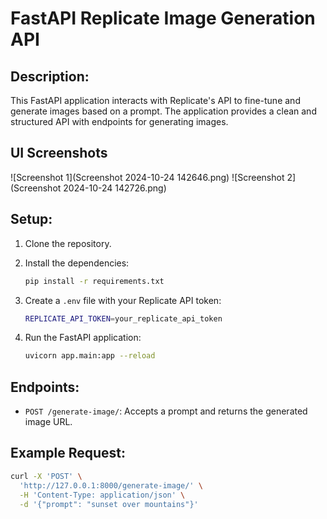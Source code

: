 # FastAPI Replicate Image Generation API

## Description:
This FastAPI application interacts with Replicate's API to fine-tune and generate images based on a prompt. The application provides a clean and structured API with endpoints for generating images.

## UI Screenshots

![Screenshot 1](Screenshot 2024-10-24 142646.png)
![Screenshot 2](Screenshot 2024-10-24 142726.png)


## Setup:

1. Clone the repository.
2. Install the dependencies:
    ```bash
    pip install -r requirements.txt
    ```
3. Create a `.env` file with your Replicate API token:
    ```bash
    REPLICATE_API_TOKEN=your_replicate_api_token
    ```

4. Run the FastAPI application:
    ```bash
    uvicorn app.main:app --reload
    ```

## Endpoints:
- `POST /generate-image/`: Accepts a prompt and returns the generated image URL.

## Example Request:
```bash
curl -X 'POST' \
  'http://127.0.0.1:8000/generate-image/' \
  -H 'Content-Type: application/json' \
  -d '{"prompt": "sunset over mountains"}'
